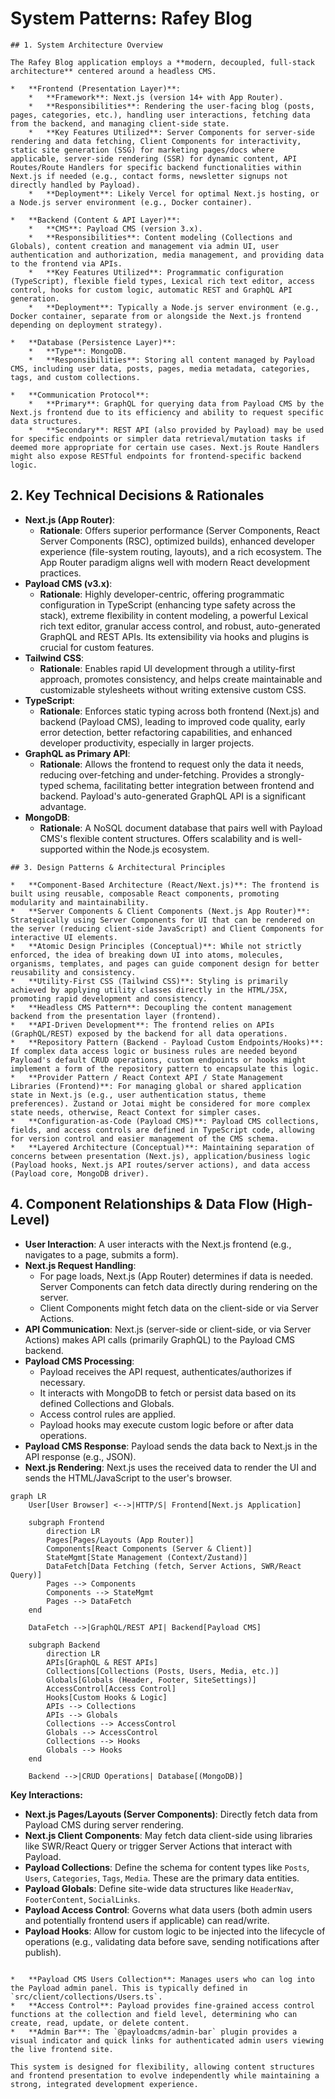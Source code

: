 
# System Patterns: Rafey Blog

```
## 1. System Architecture Overview

The Rafey Blog application employs a **modern, decoupled, full-stack architecture** centered around a headless CMS.

*   **Frontend (Presentation Layer)**:
    *   **Framework**: Next.js (version 14+ with App Router).
    *   **Responsibilities**: Rendering the user-facing blog (posts, pages, categories, etc.), handling user interactions, fetching data from the backend, and managing client-side state.
    *   **Key Features Utilized**: Server Components for server-side rendering and data fetching, Client Components for interactivity, static site generation (SSG) for marketing pages/docs where applicable, server-side rendering (SSR) for dynamic content, API Routes/Route Handlers for specific backend functionalities within Next.js if needed (e.g., contact forms, newsletter signups not directly handled by Payload).
    *   **Deployment**: Likely Vercel for optimal Next.js hosting, or a Node.js server environment (e.g., Docker container).

*   **Backend (Content & API Layer)**:
    *   **CMS**: Payload CMS (version 3.x).
    *   **Responsibilities**: Content modeling (Collections and Globals), content creation and management via admin UI, user authentication and authorization, media management, and providing data to the frontend via APIs.
    *   **Key Features Utilized**: Programmatic configuration (TypeScript), flexible field types, Lexical rich text editor, access control, hooks for custom logic, automatic REST and GraphQL API generation.
    *   **Deployment**: Typically a Node.js server environment (e.g., Docker container, separate from or alongside the Next.js frontend depending on deployment strategy).

*   **Database (Persistence Layer)**:
    *   **Type**: MongoDB.
    *   **Responsibilities**: Storing all content managed by Payload CMS, including user data, posts, pages, media metadata, categories, tags, and custom collections.

*   **Communication Protocol**: 
    *   **Primary**: GraphQL for querying data from Payload CMS by the Next.js frontend due to its efficiency and ability to request specific data structures.
    *   **Secondary**: REST API (also provided by Payload) may be used for specific endpoints or simpler data retrieval/mutation tasks if deemed more appropriate for certain use cases. Next.js Route Handlers might also expose RESTful endpoints for frontend-specific backend logic.
``````
## 2. Key Technical Decisions & Rationales

*   **Next.js (App Router)**:
    *   **Rationale**: Offers superior performance (Server Components, React Server Components (RSC), optimized builds), enhanced developer experience (file-system routing, layouts), and a rich ecosystem. The App Router paradigm aligns well with modern React development practices.
*   **Payload CMS (v3.x)**:
    *   **Rationale**: Highly developer-centric, offering programmatic configuration in TypeScript (enhancing type safety across the stack), extreme flexibility in content modeling, a powerful Lexical rich text editor, granular access control, and robust, auto-generated GraphQL and REST APIs. Its extensibility via hooks and plugins is crucial for custom features.
*   **Tailwind CSS**:
    *   **Rationale**: Enables rapid UI development through a utility-first approach, promotes consistency, and helps create maintainable and customizable stylesheets without writing extensive custom CSS.
*   **TypeScript**:
    *   **Rationale**: Enforces static typing across both frontend (Next.js) and backend (Payload CMS), leading to improved code quality, early error detection, better refactoring capabilities, and enhanced developer productivity, especially in larger projects.
*   **GraphQL as Primary API**: 
    *   **Rationale**: Allows the frontend to request only the data it needs, reducing over-fetching and under-fetching. Provides a strongly-typed schema, facilitating better integration between frontend and backend. Payload's auto-generated GraphQL API is a significant advantage.
*   **MongoDB**: 
    *   **Rationale**: A NoSQL document database that pairs well with Payload CMS's flexible content structures. Offers scalability and is well-supported within the Node.js ecosystem.
``````
## 3. Design Patterns & Architectural Principles

*   **Component-Based Architecture (React/Next.js)**: The frontend is built using reusable, composable React components, promoting modularity and maintainability.
*   **Server Components & Client Components (Next.js App Router)**: Strategically using Server Components for UI that can be rendered on the server (reducing client-side JavaScript) and Client Components for interactive UI elements.
*   **Atomic Design Principles (Conceptual)**: While not strictly enforced, the idea of breaking down UI into atoms, molecules, organisms, templates, and pages can guide component design for better reusability and consistency.
*   **Utility-First CSS (Tailwind CSS)**: Styling is primarily achieved by applying utility classes directly in the HTML/JSX, promoting rapid development and consistency.
*   **Headless CMS Pattern**: Decoupling the content management backend from the presentation layer (frontend).
*   **API-Driven Development**: The frontend relies on APIs (GraphQL/REST) exposed by the backend for all data operations.
*   **Repository Pattern (Backend - Payload Custom Endpoints/Hooks)**: If complex data access logic or business rules are needed beyond Payload's default CRUD operations, custom endpoints or hooks might implement a form of the repository pattern to encapsulate this logic.
*   **Provider Pattern / React Context API / State Management Libraries (Frontend)**: For managing global or shared application state in Next.js (e.g., user authentication status, theme preferences). Zustand or Jotai might be considered for more complex state needs, otherwise, React Context for simpler cases.
*   **Configuration-as-Code (Payload CMS)**: Payload CMS collections, fields, and access controls are defined in TypeScript code, allowing for version control and easier management of the CMS schema.
*   **Layered Architecture (Conceptual)**: Maintaining separation of concerns between presentation (Next.js), application/business logic (Payload hooks, Next.js API routes/server actions), and data access (Payload core, MongoDB driver).
``````
## 4. Component Relationships & Data Flow (High-Level)

*   **User Interaction**: A user interacts with the Next.js frontend (e.g., navigates to a page, submits a form).
*   **Next.js Request Handling**: 
    *   For page loads, Next.js (App Router) determines if data is needed. Server Components can fetch data directly during rendering on the server.
    *   Client Components might fetch data on the client-side or via Server Actions.
*   **API Communication**: Next.js (server-side or client-side, or via Server Actions) makes API calls (primarily GraphQL) to the Payload CMS backend.
*   **Payload CMS Processing**: 
    *   Payload receives the API request, authenticates/authorizes if necessary.
    *   It interacts with MongoDB to fetch or persist data based on its defined Collections and Globals.
    *   Access control rules are applied.
    *   Payload hooks may execute custom logic before or after data operations.
*   **Payload CMS Response**: Payload sends the data back to Next.js in the API response (e.g., JSON).
*   **Next.js Rendering**: Next.js uses the received data to render the UI and sends the HTML/JavaScript to the user's browser.

```mermaid
graph LR
    User[User Browser] <-->|HTTP/S| Frontend[Next.js Application]
    
    subgraph Frontend
        direction LR
        Pages[Pages/Layouts (App Router)]
        Components[React Components (Server & Client)]
        StateMgmt[State Management (Context/Zustand)]
        DataFetch[Data Fetching (fetch, Server Actions, SWR/React Query)]
        Pages --> Components
        Components --> StateMgmt
        Pages --> DataFetch
    end

    DataFetch -->|GraphQL/REST API| Backend[Payload CMS]
    
    subgraph Backend
        direction LR
        APIs[GraphQL & REST APIs]
        Collections[Collections (Posts, Users, Media, etc.)]
        Globals[Globals (Header, Footer, SiteSettings)]
        AccessControl[Access Control]
        Hooks[Custom Hooks & Logic]
        APIs --> Collections
        APIs --> Globals
        Collections --> AccessControl
        Globals --> AccessControl
        Collections --> Hooks
        Globals --> Hooks
    end

    Backend -->|CRUD Operations| Database[(MongoDB)]

```

**Key Interactions:**

*   **Next.js Pages/Layouts (Server Components)**: Directly fetch data from Payload CMS during server rendering.
*   **Next.js Client Components**: May fetch data client-side using libraries like SWR/React Query or trigger Server Actions that interact with Payload.
*   **Payload Collections**: Define the schema for content types like `Posts`, `Users`, `Categories`, `Tags`, `Media`. These are the primary data entities.
*   **Payload Globals**: Define site-wide data structures like `HeaderNav`, `FooterContent`, `SocialLinks`.
*   **Payload Access Control**: Governs what data users (both admin users and potentially frontend users if applicable) can read/write.
*   **Payload Hooks**: Allow for custom logic to be injected into the lifecycle of operations (e.g., validating data before save, sending notifications after publish).
```## 5. Authentication & Authorization

*   **Payload CMS Users Collection**: Manages users who can log into the Payload admin panel. This is typically defined in `src/client/collections/Users.ts`.
*   **Access Control**: Payload provides fine-grained access control functions at the collection and field level, determining who can create, read, update, or delete content.
*   **Admin Bar**: The `@payloadcms/admin-bar` plugin provides a visual indicator and quick links for authenticated admin users viewing the live frontend site.

This system is designed for flexibility, allowing content structures and frontend presentation to evolve independently while maintaining a strong, integrated development experience.